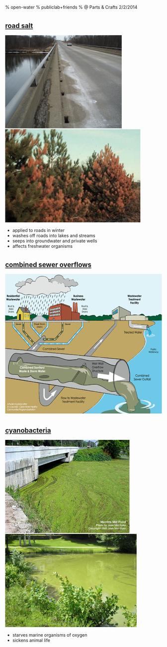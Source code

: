% open-water 
% publiclab+friends 
% @ Parts & Crafts 2/2/2014

#

## [road salt](http://www.slate.com/articles/health_and_science/the_green_lantern/2010/02/salting_the_earth.html)

<a href="http://chesapeakestormwater.net/2009/01/winter-road-salt-and-the-chesapeake-bay/"><img src="assets/roadSalt.jpg" height="300"></a>
<a href="http://chesapeakestormwater.net/2009/01/winter-road-salt-and-the-chesapeake-bay/"><img src="assets/pinesaltStress.jpg" height="300"></a>


- applied to roads in winter
- washes off roads into lakes and streams
- seeps into groundwater and private wells
- affects freshwater organisms

#

## [combined sewer overflows](http://www.epa.ohio.gov/portals/35/cso/)

<a href="http://cincinnati.com/blogs/gardening/files/2011/11/CombineWasteWaterOverflow.gif"><img src="assets/cso.gif" height="450"></a>

#

## [cyanobacteria](http://en.wikipedia.org/wiki/Cyanobacteria)

<a href="http://plants.ifas.ufl.edu/manage/why-manage-plants/algae"><img src="assets/algaeFL.jpg" height="300"></a> <a href="http://blog.jtrealty.com/lakeside-living/june-26th-lakes-congress-to-include-latest-on-cyanobacteria-blooms/"><img src="assets/algaeNH.jpg" height="300"></a>

- starves marine organisms of oxygen
- sickens animal life


